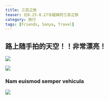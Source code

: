 ```yaml
---
title: 三亚之旅
teaser: 记8.25-8.27与姐妹的三亚之旅
category: 旅行
tags: [Friends, Sanya, Travel]
---
```




路上随手拍的天空！！非常漂亮！
----------------------------------------

![](https://wx3.sinaimg.cn/mw690/007awXQDly1ga2c8aiz9zj32c02c01kx.jpg)



![](https://wx4.sinaimg.cn/mw690/007awXQDly1ga2c7yw7cyj32c02c04qp.jpg)

### Nam euismod semper vehicula





![](https://wx2.sinaimg.cn/mw690/007awXQDly1ga2c808dbjj30c80c8wf8.jpg)